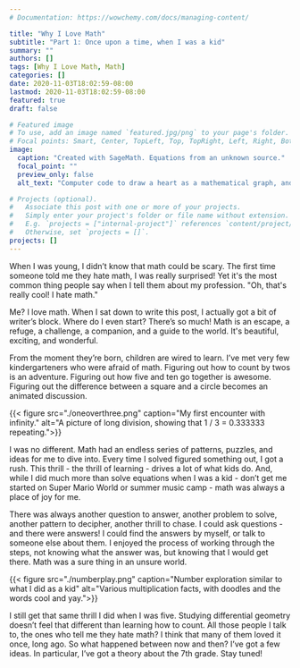 ```yaml
---
# Documentation: https://wowchemy.com/docs/managing-content/

title: "Why I Love Math"
subtitle: "Part 1: Once upon a time, when I was a kid"
summary: ""
authors: []
tags: [Why I Love Math, Math]
categories: []
date: 2020-11-03T18:02:59-08:00
lastmod: 2020-11-03T18:02:59-08:00
featured: true
draft: false

# Featured image
# To use, add an image named `featured.jpg/png` to your page's folder.
# Focal points: Smart, Center, TopLeft, Top, TopRight, Left, Right, BottomLeft, Bottom, BottomRight.
image:
  caption: "Created with SageMath. Equations from an unknown source."
  focal_point: ""
  preview_only: false
  alt_text: "Computer code to draw a heart as a mathematical graph, and the graph generated by that code."

# Projects (optional).
#   Associate this post with one or more of your projects.
#   Simply enter your project's folder or file name without extension.
#   E.g. `projects = ["internal-project"]` references `content/project/deep-learning/index.md`.
#   Otherwise, set `projects = []`.
projects: []
---
```

When I was young, I didn’t know that math could be scary. The first time someone told me they hate math, I was really surprised! Yet it's the most common thing people say when I tell them about my profession. "Oh, that's really cool! I hate math."

Me? I love math. When I sat down to write this post, I actually got a bit of writer’s block. Where do I even start? There’s so much! Math is an escape, a refuge, a challenge, a companion, and a guide to the world. It's beautiful, exciting, and wonderful.   

From the moment they’re born, children are wired to learn. I’ve met very few kindergarteners who were afraid of math. Figuring out how to count by twos is an adventure. Figuring out how five and ten go together is awesome. Figuring out the difference between a square and a circle becomes an animated discussion.

{{< figure src="./oneoverthree.png" caption="My first encounter with infinity." alt="A picture of long division, showing that 1 / 3 = 0.333333 repeating.">}}

I was no different. Math had an endless series of patterns, puzzles, and ideas for me to dive into. Every time I solved figured something out, I got a rush. This thrill - the thrill of learning - drives a lot of what kids do. And, while I did much more than solve equations when I was a kid - don’t get me started on Super Mario World or summer music camp - math was always a place of joy for me.

There was always another question to answer, another problem to solve, another pattern to decipher, another thrill to chase. I could ask questions - and there were answers! I could find the answers by myself, or talk to someone else about them. I enjoyed the process of working through the steps, not knowing what the answer was, but knowing that I would get there. Math was a sure thing in an unsure world.

{{< figure src="./numberplay.png" caption="Number exploration similar to what I did as a kid" alt="Various multiplication facts, with doodles and the words cool and yay.">}}

I still get that same thrill I did when I was five. Studying differential geometry doesn’t feel that different than learning how to count. All those people I talk to, the ones who tell me they hate math? I think that many of them loved it once, long ago. So what happened between now and then? I’ve got a few ideas. In particular, I’ve got a theory about the 7th grade. Stay tuned!
